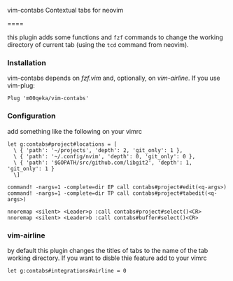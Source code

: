 vim-contabs
Contextual tabs for neovim

====

this plugin adds some functions and `fzf` commands to change the working
directory of current tab (using the `tcd` command from neovim).

### Installation

vim-contabs depends on _fzf.vim_ and, optionally, on _vim-airline_. If you use
vim-plug:
```
Plug 'm00qeka/vim-contabs'
```

### Configuration

add something like the following on your vimrc

```
let g:contabs#project#locations = [
  \ { 'path': '~/projects', 'depth': 2, 'git_only': 1 },
  \ { 'path': '~/.config/nvim', 'depth': 0, 'git_only': 0 },
  \ { 'path': '$GOPATH/src/github.com/libgit2', 'depth': 1, 'git_only': 1 }
  \]

command! -nargs=1 -complete=dir EP call contabs#project#edit(<q-args>)
command! -nargs=1 -complete=dir TP call contabs#project#tabedit(<q-args>)

nnoremap <silent> <Leader>p :call contabs#project#select()<CR>
nnoremap <silent> <Leader>b :call contabs#buffer#select()<CR>
```

### vim-airline

by default this plugin changes the titles of tabs to the name of the tab working
directory. If you want to disble thie feature add to your vimrc

```
let g:contabs#integrations#airline = 0
```
